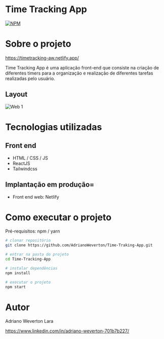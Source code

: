 # Time Tracking App
[![NPM](https://img.shields.io/npm/l/react)](https://github.com/AdrianoWeverton/Time-Traking-App/blob/master/LICENSE) 

# Sobre o projeto

https://timetracking-aw.netlify.app/

Time Tracking App é uma aplicação front-end que consiste na criação de diferentes timers para a organização e realização de diferentes tarefas realizadas pelo usuário.


## Layout
![Web 1](https://github.com/AdrianoWeverton/assets/blob/master/layout.png)


# Tecnologias utilizadas

## Front end
- HTML / CSS / JS 
- ReactJS
- Tailwindcss

## Implantação em produção=
- Front end web: Netlify

# Como executar o projeto

Pré-requisitos: npm / yarn

```bash
# clonar repositório
git clone https://github.com/AdrianoWeverton/Time-Traking-App.git

# entrar na pasta do projeto
cd Time-Tracking-App

# instalar dependências
npm install

# executar o projeto
npm start
```

# Autor

Adriano Weverton Lara

https://www.linkedin.com/in/adriano-weverton-701b7b227/







